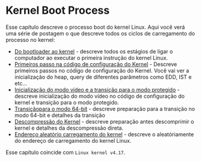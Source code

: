 # Kernel Boot Process

Esse capítulo descreve o processo boot do kernel Linux. Aqui você verá uma série de postagem o que descreve todos os ciclos de carregamento do processo no kernel:


* [Do bootloader ao kernel](linux-bootstrap-1.md) - descreve todos os estágios de ligar o computador ao executar o primeira instrução do kernel Linux.
* [Primeiros passo na código de configuração do Kernel](linux-bootstrap-2.md) - Descreve primeiros passos no código de configuração do Kernel. Você vai ver a inicialização do heap, query de diferentes parâmetros como EDD, IST e etc...
* [Inicialização do modo vídeo e a transição para o modo protegido](linux-bootstrap-3.md) - descreve inicialização do modo vídeo no código de configuração do kernel e transição para o modo protegido.
* [Transiçãopara o modo 64-bit](linux-bootstrap-4.md) - descreve preparação para a transição no modo 64-bit e detalhes da transição
* [Descompressão do Kernel](linux-bootstrap-5.md) - descreve preparação antes descomprimir o kernel e detalhes da descompressão direta.
* [Endereço aleatório carregamento do kernel](linux-bootstrap-6.md) - descreve 
o aleatóriamente do endereço de carregamento do kernel Linux.


Esse capítulo coincide com `Linux kernel v4.17`.
